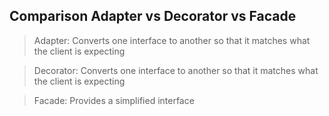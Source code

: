 ## Comparison Adapter vs Decorator vs Facade

> Adapter: Converts one interface to another so that it matches what the client is expecting

> Decorator: Converts one interface to another so that it matches what the client is expecting

> Facade: Provides a simplified interface